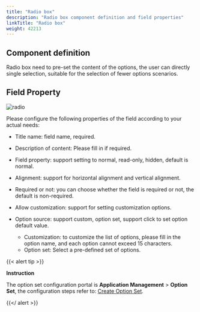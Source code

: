 ```yaml
---
title: "Radio box"
description: "Radio box component definition and field properties"
linkTitle: "Radio box"
weight: 42213
---
```


## Component definition

Radio box need to pre-set the content of the options, the user can directly single selection, suitable for the selection of fewer options scenarios.

## Field Property

![radio](/images/manual/component/radio.png)

Please configure the following properties of the field according to your actual needs:

- Title name: field name, required.

- Description of content: Please fill in if required.

- Field property: support setting to normal, read-only, hidden, default is normal.

- Alignment: support for horizontal alignment and vertical alignment.

- Required or not: you can choose whether the field is required or not, the default is non-required.

- Allow customization: support for setting customization options.

- Option source: support custom, option set, support click to set option default value.

  - Customization: to customize the list of options, please fill in the option name, and each option cannot exceed 15 characters.
  - Option set: Select a pre-defined set of options.

{{< alert tip >}}

**Instruction**

The option set configuration portal is **Application Management** > **Option Set**, the configuration steps refer to: [Create Option Set](../../../../option_set/).

{{</ alert >}}



